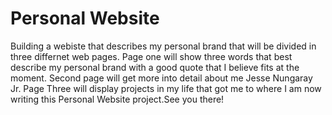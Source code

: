 # Personal Website

Building a webiste that describes my personal brand that will be divided in three differnet web pages. Page one will show three words that best describe my personal brand with a good quote that I believe fits at the moment. Second page will get more into detail about me Jesse Nungaray Jr. Page Three will display projects in my life that got me to where I am now writing this Personal Website project.See you there!
